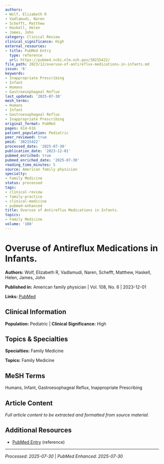 ```yaml
---
authors:
- Wolf, Elizabeth R
- Vadlamudi, Naren
- Schefft, Matthew
- Haskell, Helen
- James, John
category: Clinical Review
clinical_significance: High
external_resources:
- title: PubMed Entry
  type: reference
  url: https://pubmed.ncbi.nlm.nih.gov/38215422/
file_path: 2023/12/overuse-of-antireflux-medications-in-infants.md
issue: '6'
keywords:
- Inappropriate Prescribing
- Infant
- Humans
- Gastroesophageal Reflux
last_updated: '2025-07-30'
mesh_terms:
- Humans
- Infant
- Gastroesophageal Reflux
- Inappropriate Prescribing
original_format: PubMed
pages: 614-616
patient_population: Pediatric
peer_reviewed: true
pmid: '38215422'
processed_date: '2025-07-30'
publication_date: '2023-12-01'
pubmed_enriched: true
pubmed_enriched_date: '2025-07-30'
reading_time_minutes: 5
source: American family physician
specialty:
- Family Medicine
status: processed
tags:
- clinical-review
- family-practice
- clinical-medicine
- pubmed-enhanced
title: Overuse of Antireflux Medications in Infants.
topics:
- Family Medicine
volume: '108'
---
```


# Overuse of Antireflux Medications in Infants.

**Authors:** Wolf, Elizabeth R, Vadlamudi, Naren, Schefft, Matthew, Haskell, Helen, James, John

**Published in:** American family physician | Vol. 108, No. 6 | 2023-12-01

**Links:** [PubMed](https://pubmed.ncbi.nlm.nih.gov/38215422/)

## Clinical Information

**Population:** Pediatric | **Clinical Significance:** High

## Topics & Specialties

**Specialties:** Family Medicine

**Topics:** Family Medicine

## MeSH Terms

Humans, Infant, Gastroesophageal Reflux, Inappropriate Prescribing

## Article Content

*Full article content to be extracted and formatted from source material.*

## Additional Resources

- [PubMed Entry](https://pubmed.ncbi.nlm.nih.gov/38215422/) (reference)

---

*Processed: 2025-07-30* | *PubMed Enhanced: 2025-07-30*
